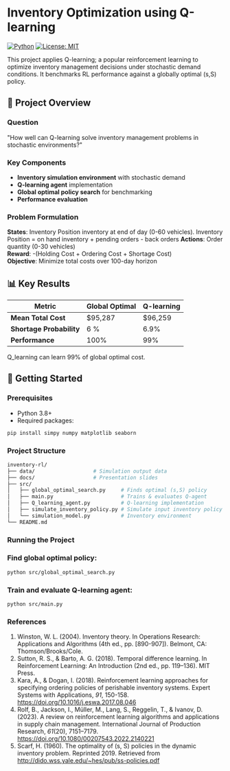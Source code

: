 # Inventory Optimization using Q-learning

[![Python](https://img.shields.io/badge/Python-3.8%2B-blue)](https://python.org)
[![License: MIT](https://img.shields.io/badge/License-MIT-yellow)](https://opensource.org/licenses/MIT)

This project applies Q-learning; a popular reinforcement learning to optimize inventory management decisions under stochastic demand conditions. It benchmarks RL performance against a globally optimal (s,S) policy.

## 📌 Project Overview

### Question
"How well can Q-learning solve inventory management problems in stochastic environments?"

### Key Components
- **Inventory simulation environment** with stochastic demand
- **Q-learning agent** implementation
- **Global optimal policy search** for benchmarking
- **Performance evaluation** 

### Problem Formulation
**States**: Inventory Position inventory at end of day (0-60 vehicles). Inventory Position = on hand inventory + pending orders - back orders 
**Actions**: Order quantity (0-30 vehicles)  
**Reward**: -(Holding Cost + Ordering Cost + Shortage Cost)  
**Objective**: Minimize total costs over 100-day horizon

## 📊 Key Results
| Metric | Global Optimal | Q-learning |
|--------|----------------|------------|
| **Mean Total Cost** | $95,287 | $96,259 |
| **Shortage Probability** | 6 % | 6.9% |
| **Performance** | 100% | 99% |

Q_learning can learn 99% of global optimal cost.

## 🚀 Getting Started

### Prerequisites
- Python 3.8+
- Required packages:
```bash
pip install simpy numpy matplotlib seaborn
```

### Project Structure
```bash
inventory-rl/
├── data/                   # Simulation output data
├── docs/                   # Presentation slides
├── src/
│   ├── global_optimal_search.py     # Finds optimal (s,S) policy
│   ├── main.py                      # Trains & evaluates Q-agent
│   ├── Q_learning_agent.py          # Q-learning implementation
│   ├── simulate_inventory_policy.py # Simulate input inventory policy
│   └── simulation_model.py          # Inventory environment
└── README.md
```

### Running the Project

### Find global optimal policy:
```bash
python src/global_optimal_search.py
```

### Train and evaluate Q-learning agent:
```bash
python src/main.py
```

### References 
1) Winston, W. L. (2004). Inventory theory. In Operations Research: Applications and Algorithms (4th ed., pp. [890-907]). Belmont, CA: Thomson/Brooks/Cole.
2) Sutton, R. S., & Barto, A. G. (2018). Temporal difference learning. In Reinforcement Learning: An Introduction (2nd ed., pp. 119–136). MIT Press.
3) Kara, A., & Dogan, I. (2018). Reinforcement learning approaches for specifying ordering policies of perishable inventory systems. Expert Systems with Applications, *91*, 150-158. https://doi.org/10.1016/j.eswa.2017.08.046
4) Rolf, B., Jackson, I., Müller, M., Lang, S., Reggelin, T., & Ivanov, D. (2023). A review on reinforcement learning algorithms and applications in supply chain management. International Journal of Production Research, *61*(20), 7151–7179. https://doi.org/10.1080/00207543.2022.2140221
5) Scarf, H. (1960). The optimality of (s, S) policies in the dynamic inventory problem. Reprinted 2019. Retrieved from http://dido.wss.yale.edu/~hes/pub/ss-policies.pdf
